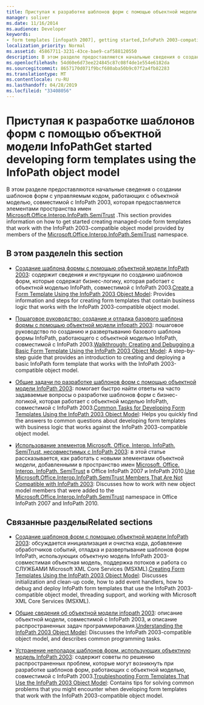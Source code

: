 ```yaml
---
title: Приступая к разработке шаблонов форм с помощью объектной модели InfoPath
manager: soliver
ms.date: 11/16/2014
ms.audience: Developer
keywords:
- form templates [infopath 2007], getting started,InfoPath 2003-compatible form templates, getting started
localization_priority: Normal
ms.assetid: 45867711-3231-43ce-bae9-caf588120550
description: В этом разделе предоставляются начальные сведения о создании шаблонов форм с управляемым кодом, работающих с объектной моделью, совместимой с InfoPath 2003, которая предоставляется элементами пространства имен Microsoft.Office.Interop.InfoPath.SemiTrust .
ms.openlocfilehash: 54d60e6d73ee224845c87c08f4de1e554e6182da
ms.sourcegitcommit: 8657170d071f9bcf680aba50b9c07f2a4fb82283
ms.translationtype: MT
ms.contentlocale: ru-RU
ms.lasthandoff: 04/28/2019
ms.locfileid: "33408056"
---
```

# <a name="get-started-developing-form-templates-using-the-infopath-object-model"></a><span data-ttu-id="93edd-104">Приступая к разработке шаблонов форм с помощью объектной модели InfoPath</span><span class="sxs-lookup"><span data-stu-id="93edd-104">Get started developing form templates using the InfoPath object model</span></span>

<span data-ttu-id="93edd-105">В этом разделе предоставляются начальные сведения о создании шаблонов форм с управляемым кодом, работающих с объектной моделью, совместимой с InfoPath 2003, которая предоставляется элементами пространства имен [Microsoft.Office.Interop.InfoPath.SemiTrust](https://msdn.microsoft.com/library/Microsoft.Office.Interop.InfoPath.SemiTrust.aspx) .</span><span class="sxs-lookup"><span data-stu-id="93edd-105">This section provides information on how to get started creating managed-code form templates that work with the InfoPath 2003-compatible object model provided by members of the [Microsoft.Office.Interop.InfoPath.SemiTrust](https://msdn.microsoft.com/library/Microsoft.Office.Interop.InfoPath.SemiTrust.aspx) namespace.</span></span> 
  
## <a name="in-this-section"></a><span data-ttu-id="93edd-106">В этом разделе</span><span class="sxs-lookup"><span data-stu-id="93edd-106">In this section</span></span>

- <span data-ttu-id="93edd-107">[Создание шаблона формы с помощью объектной модели InfoPath 2003](how-to-create-a-form-template-using-the-infopath-2003-object-model.md): содержит сведения и инструкции по созданию шаблонов форм, которые содержат бизнес-логику, которая работает с объектной моделью InfoPath, совместимой с InfoPath 2003.</span><span class="sxs-lookup"><span data-stu-id="93edd-107">[Create a Form Template Using the InfoPath 2003 Object Model](how-to-create-a-form-template-using-the-infopath-2003-object-model.md): Provides information and steps for creating form templates that contain business logic that works with the InfoPath 2003-compatible object model.</span></span>
    
- <span data-ttu-id="93edd-108">[Пошаговое руководство: создание и отладка базового шаблона формы с помощью объектной модели infopath 2003](walkthrough-create-and-debug-basic-form-template-using-infopath-object-model.md): пошаговое руководство по созданию и развертыванию базового шаблона формы InfoPath, работающего с объектной моделью InfoPath, совместимой с InfoPath 2003.</span><span class="sxs-lookup"><span data-stu-id="93edd-108">[Walkthrough: Creating and Debugging a Basic Form Template Using the InfoPath 2003 Object Model](walkthrough-create-and-debug-basic-form-template-using-infopath-object-model.md): A step-by-step guide that provides an introduction to creating and deploying a basic InfoPath form template that works with the InfoPath 2003-compatible object model.</span></span>
    
- <span data-ttu-id="93edd-109">[Общие задачи по разработке шаблонов форм с помощью объектной модели InfoPath 2003](common-tasks-for-developing-form-templates-using-infopath-object-model.md): помогает быстро найти ответы на часто задаваемые вопросы о разработке шаблонов форм с бизнес-логикой, которая работает с объектной моделью InfoPath, совместимой с InfoPath 2003.</span><span class="sxs-lookup"><span data-stu-id="93edd-109">[Common Tasks for Developing Form Templates Using the InfoPath 2003 Object Model](common-tasks-for-developing-form-templates-using-infopath-object-model.md): Helps you quickly find the answers to common questions about developing form templates with business logic that works against the InfoPath 2003-compatible object model.</span></span>
    
- <span data-ttu-id="93edd-110">[Использование элементов Microsoft. Office. Interop. InfoPath. SemiTrust, несовместимых с InfoPath 2003](how-to-use-microsoft-office-interop-infopath-semitrust-members.md): в этой статье рассказывается, как работать с новыми элементами объектной модели, добавленными в пространство имен [Microsoft. Office. Interop. InfoPath. SemiTrust](https://msdn.microsoft.com/library/Microsoft.Office.Interop.InfoPath.SemiTrust.aspx) в Office InfoPath 2007 и InfoPath 2010.</span><span class="sxs-lookup"><span data-stu-id="93edd-110">[Use Microsoft.Office.Interop.InfoPath.SemiTrust Members That Are Not Compatible with InfoPath 2003](how-to-use-microsoft-office-interop-infopath-semitrust-members.md): Discusses how to work with new object model members that were added to the [Microsoft.Office.Interop.InfoPath.SemiTrust](https://msdn.microsoft.com/library/Microsoft.Office.Interop.InfoPath.SemiTrust.aspx) namespace in Office InfoPath 2007 and InfoPath 2010.</span></span> 
    
## <a name="related-sections"></a><span data-ttu-id="93edd-111">Связанные разделы</span><span class="sxs-lookup"><span data-stu-id="93edd-111">Related sections</span></span>

- <span data-ttu-id="93edd-112">[Создание шаблонов форм с помощью объектной модели InfoPath 2003](creating-form-templates-using-the-infopath-2003-object-model.md): обсуждается инициализация и очистка кода, добавление обработчиков событий, отладка и развертывание шаблонов форм InfoPath, использующих объектную модель InfoPath 2003-совместимая объектная модель, поддержка потоков и работа со СЛУЖБАМИ Microsoft XML Core Services (MSXML).</span><span class="sxs-lookup"><span data-stu-id="93edd-112">[Creating Form Templates Using the InfoPath 2003 Object Model](creating-form-templates-using-the-infopath-2003-object-model.md): Discusses initialization and clean-up code, how to add event handlers, how to debug and deploy InfoPath form templates that use the InfoPath 2003-compatible object model, threading support, and working with Microsoft XML Core Services (MSXML).</span></span>
    
- <span data-ttu-id="93edd-113">[Общие сведения об объектной модели infopath 2003](understanding-the-infopath-2003-object-model.md): описание объектной модели, совместимой с InfoPath 2003, и описание распространенных задач программирования.</span><span class="sxs-lookup"><span data-stu-id="93edd-113">[Understanding the InfoPath 2003 Object Model](understanding-the-infopath-2003-object-model.md): Discusses the InfoPath 2003-compatible object model, and describes common programming tasks.</span></span>
    
- <span data-ttu-id="93edd-114">[Устранение неполадок шаблонов форм, использующих объектную модель InfoPath 2003](troubleshoot-form-templates-that-use-infopath-object-model.md): содержит советы по решению распространенных проблем, которые могут возникнуть при разработке шаблонов форм, работающих с объектной моделью, совместимой с InfoPath 2003.</span><span class="sxs-lookup"><span data-stu-id="93edd-114">[Troubleshooting Form Templates That Use the InfoPath 2003 Object Model](troubleshoot-form-templates-that-use-infopath-object-model.md): Contains tips for solving common problems that you might encounter when developing form templates that work with the InfoPath 2003-compatible object model.</span></span>
    


